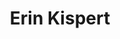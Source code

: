 ---
layout: page
title: Erin Kispert
title2: 
description: ME, 
img: assets/img/headshots/Erin_Kispert.jpeg
importance: 11
status: inactive
category: Undergraduate
---